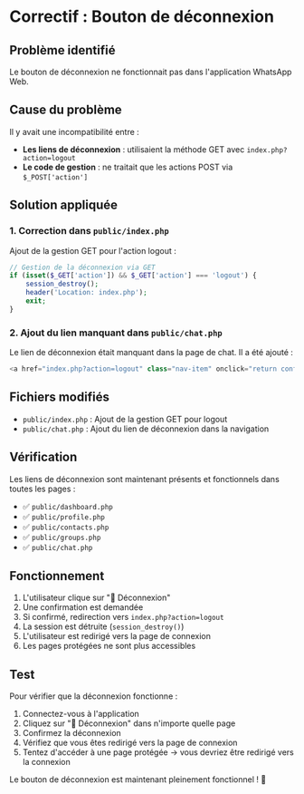 # Correctif : Bouton de déconnexion

## Problème identifié
Le bouton de déconnexion ne fonctionnait pas dans l'application WhatsApp Web.

## Cause du problème
Il y avait une incompatibilité entre :
- **Les liens de déconnexion** : utilisaient la méthode GET avec `index.php?action=logout`
- **Le code de gestion** : ne traitait que les actions POST via `$_POST['action']`

## Solution appliquée

### 1. Correction dans `public/index.php`
Ajout de la gestion GET pour l'action logout :

```php
// Gestion de la déconnexion via GET
if (isset($_GET['action']) && $_GET['action'] === 'logout') {
    session_destroy();
    header('Location: index.php');
    exit;
}
```

### 2. Ajout du lien manquant dans `public/chat.php`
Le lien de déconnexion était manquant dans la page de chat. Il a été ajouté :

```php
<a href="index.php?action=logout" class="nav-item" onclick="return confirm('Êtes-vous sûr de vouloir vous déconnecter ?')">🚪 Déconnexion</a>
```

## Fichiers modifiés
- `public/index.php` : Ajout de la gestion GET pour logout
- `public/chat.php` : Ajout du lien de déconnexion dans la navigation

## Vérification
Les liens de déconnexion sont maintenant présents et fonctionnels dans toutes les pages :
- ✅ `public/dashboard.php`
- ✅ `public/profile.php`
- ✅ `public/contacts.php`
- ✅ `public/groups.php`
- ✅ `public/chat.php`

## Fonctionnement
1. L'utilisateur clique sur "🚪 Déconnexion"
2. Une confirmation est demandée
3. Si confirmé, redirection vers `index.php?action=logout`
4. La session est détruite (`session_destroy()`)
5. L'utilisateur est redirigé vers la page de connexion
6. Les pages protégées ne sont plus accessibles

## Test
Pour vérifier que la déconnexion fonctionne :
1. Connectez-vous à l'application
2. Cliquez sur "🚪 Déconnexion" dans n'importe quelle page
3. Confirmez la déconnexion
4. Vérifiez que vous êtes redirigé vers la page de connexion
5. Tentez d'accéder à une page protégée → vous devriez être redirigé vers la connexion

Le bouton de déconnexion est maintenant pleinement fonctionnel ! 🎉 
